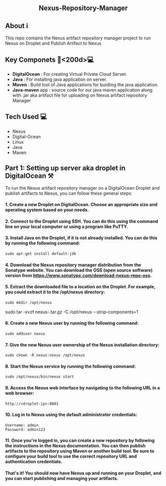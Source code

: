 <h2 align="center">
<b>Nexus-Repository-Manager</b></
</div>

## About ℹ️

This repo contains the Nexus artifact repository manager project to run Nexus on Droplet and Publish Artifact to Nexus

## Key Componets 🧑<200d>💻


- **DigitalOcean** : For creating Virtual Private Cloud Server.
- **Java** : For installing java application on server.
- **Maven** : Build tool of Java applications for buidling the java application. 
- **Java-maven** app : source code for our java maven application along with .jar aka artifact file for uploading on Nexus artifact repository Manager

## Tech Used 💻

- Nexus
- Digital-Ocean
- Linux
- Java
- Maven


## Part 1: Setting up server aka droplet in DigitalOcean ⚒️

To run the Nexus artifact repository manager on a DigitalOcean Droplet and publish artifacts to Nexus, you can follow these general steps:

#### 1. Create a new Droplet on DigitalOcean. Choose an appropriate size and operating system based on your needs.


#### 2. Connect to the Droplet using SSH. You can do this using the command line on your local computer or using a program like PuTTY.



#### 3. Install Java on the Droplet, if it is not already installed. You can do this by running the following command:


    sudo apt-get install default-jdk

#### 4. Download the Nexus repository manager distribution from the Sonatype website. You can download the OSS (open source software) version from https://www.sonatype.com/download-nexus-repo-oss.

    

#### 5. Extract the downloaded file to a location on the Droplet. For example, you could extract it to the /opt/nexus directory:

    sudo mkdir /opt/nexus
sudo tar -xvzf nexus-<version>.tar.gz -C /opt/nexus --strip-components=1

#### 6. Create a new Nexus user by running the following command:

    sudo adduser nexus

#### 7. Give the new Nexus user ownership of the Nexus installation directory:

    sudo chown -R nexus:nexus /opt/nexus

#### 8. Start the Nexus service by running the following command:

    sudo /opt/nexus/bin/nexus start

#### 9. Access the Nexus web interface by navigating to the following URL in a web browser:

    http://<droplet-ip>:8081
    
#### 10. Log in to Nexus using the default administrator credentials:

    Username: admin
    Password: admin123
    
#### 11. Once you're logged in, you can create a new repository by following the instructions in the Nexus documentation. You can then publish artifacts to the repository using Maven or another build tool. Be sure to configure your build tool to use the correct repository URL and authentication credentials.    

#### That's it! You should now have Nexus up and running on your Droplet, and you can start publishing and managing your artifacts.
